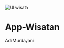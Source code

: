 ![UI wisata](https://user-images.githubusercontent.com/46926348/147787897-0f446379-3cec-4b71-a79d-34ada789bbd8.png)
# App-Wisatan
Adi Murdayani
